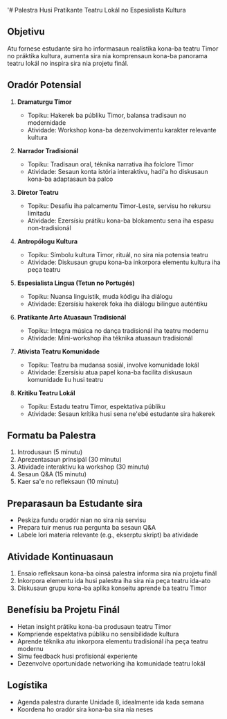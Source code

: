 '# Palestra Husi Pratikante Teatru Lokál no Espesialista Kultura

## Objetivu
Atu fornese estudante sira ho informasaun realistika kona-ba teatru Timor no práktika kultura, aumenta sira nia komprensaun kona-ba panorama teatru lokál no inspira sira nia projetu finál.

## Oradór Potensial

1. **Dramaturgu Timor**
   - Topiku: Hakerek ba públiku Timor, balansa tradisaun no modernidade
   - Atividade: Workshop kona-ba dezenvolvimentu karakter relevante kultura

2. **Narrador Tradisionál**
   - Topiku: Tradisaun oral, téknika narrativa iha folclore Timor
   - Atividade: Sesaun konta istória interaktivu, hadi'a ho diskusaun kona-ba adaptasaun ba palco

3. **Diretor Teatru**
   - Topiku: Desafiu iha palcamentu Timor-Leste, servisu ho rekursu limitadu
   - Atividade: Ezersísiu prátiku kona-ba blokamentu sena iha espasu non-tradisionál

4. **Antropólogu Kultura**
   - Topiku: Símbolu kultura Timor, rituál, no sira nia potensia teatru
   - Atividade: Diskusaun grupu kona-ba inkorpora elementu kultura iha peça teatru

5. **Espesialista Lingua (Tetun no Portugés)**
   - Topiku: Nuansa linguistik, muda kódigu iha diálogu
   - Atividade: Ezersísiu hakerek foka iha diálogu bilingue auténtiku

6. **Pratikante Arte Atuasaun Tradisionál**
   - Topiku: Integra música no dança tradisionál iha teatru modernu
   - Atividade: Mini-workshop iha téknika atuasaun tradisionál

7. **Ativista Teatru Komunidade**
   - Topiku: Teatru ba mudansa sosiál, involve komunidade lokál
   - Atividade: Ezersísiu atua papel kona-ba facilita diskusaun komunidade liu husi teatru

8. **Kritiku Teatru Lokál**
   - Topiku: Estadu teatru Timor, espektativa públiku
   - Atividade: Sesaun krítika husi sena ne'ebé estudante sira hakerek

## Formatu ba Palestra

1. Introdusaun (5 minutu)
2. Aprezentasaun prinsipál (30 minutu)
3. Atividade interaktivu ka workshop (30 minutu)
4. Sesaun Q&A (15 minutu)
5. Kaer sa'e no refleksaun (10 minutu)

## Preparasaun ba Estudante sira

- Peskiza fundu oradór nian no sira nia servisu
- Prepara tuir menus rua pergunta ba sesaun Q&A
- Labele lori materia relevante (e.g., ekserptu skript) ba atividade

## Atividade Kontinuasaun

1. Ensaio refleksaun kona-ba oinsá palestra informa sira nia projetu finál
2. Inkorpora elementu ida husi palestra iha sira nia peça teatru ida-ato
3. Diskusaun grupu kona-ba aplika konseitu aprende ba teatru Timor

## Benefísiu ba Projetu Finál

- Hetan insight prátiku kona-ba produsaun teatru Timor
- Kompriende espektativa públiku no sensibilidade kultura
- Aprende téknika atu inkorpora elementu tradisionál iha peça teatru modernu
- Simu feedback husi profisionál experiente
- Dezenvolve oportunidade networking iha komunidade teatru lokál

## Logístika

- Agenda palestra durante Unidade 8, idealmente ida kada semana
- Koordena ho oradór sira kona-ba sira nia neses